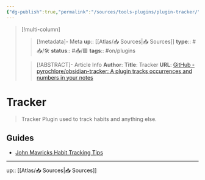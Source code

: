 ```yaml
---
{"dg-publish":true,"permalink":"/sources/tools-plugins/plugin-tracker/"}
---
```


> [!multi-column]
>
>> [!metadata]- Meta
>> **up**:: [[Atlas/📥 Sources\|📥 Sources]]
>> **type**:: #📥/🛠 
>> **status**:: #📥/🟥 
>> **tags**:: #on/plugins
>
>> [!ABSTRACT]- Article Info
>> **Author**: 
>> **Title**: Tracker
>> **URL**: [GitHub - pyrochlore/obsidian-tracker: A plugin tracks occurrences and numbers in your notes](https://github.com/pyrochlore/obsidian-tracker)

# Tracker

> Tracker Plugin used to track habits and anything else.

## Guides
- [John Mavricks Habit Tracking Tips](https://johnmavrick.notion.site/0-3-1-2f8407335d9a43ebab831d7e0e5820ab?p=019ae25085744853a6203f06afac2df2&pm=s)


---
up:: [[Atlas/📥 Sources\|📥 Sources]]



